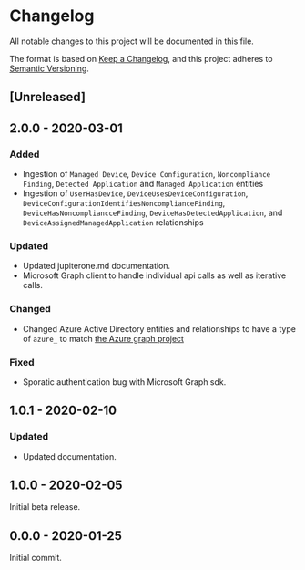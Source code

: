 # Changelog

All notable changes to this project will be documented in this file.

The format is based on [Keep a Changelog](https://keepachangelog.com/en/1.0.0/),
and this project adheres to
[Semantic Versioning](https://semver.org/spec/v2.0.0.html).

## [Unreleased]

## 2.0.0 - 2020-03-01

### Added

- Ingestion of `Managed Device`, `Device Configuration`,
  `Noncompliance Finding`, `Detected Application` and `Managed Application`
  entities
- Ingestion of `UserHasDevice`, `DeviceUsesDeviceConfiguration`,
  `DeviceConfigurationIdentifiesNoncomplianceFinding`,
  `DeviceHasNoncompliancceFinding`, `DeviceHasDetectedApplication`, and
  `DeviceAssignedManagedApplication` relationships

### Updated

- Updated jupiterone.md documentation.
- Microsoft Graph client to handle individual api calls as well as iterative
  calls.

### Changed

- Changed Azure Active Directory entities and relationships to have a type of
  `azure_` to match
  [the Azure graph project](https://github.com/JupiterOne/graph-azure)

### Fixed

- Sporatic authentication bug with Microsoft Graph sdk.

## 1.0.1 - 2020-02-10

### Updated

- Updated documentation.

## 1.0.0 - 2020-02-05

Initial beta release.

## 0.0.0 - 2020-01-25

Initial commit.
